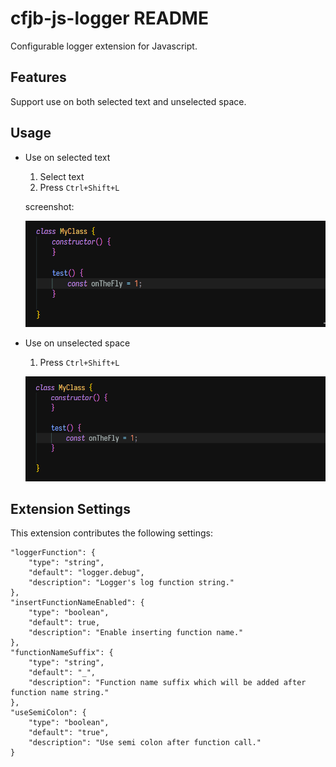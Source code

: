 # cfjb-js-logger README

Configurable logger extension for Javascript.

## Features

Support use on both selected text and unselected space.

## Usage

* Use on selected text

    1. Select text
    2. Press `Ctrl+Shift+L`

    screenshot:

    ![sample_selected_text](./images/sample_selected_text.gif)

* Use on unselected space

    1. Press `Ctrl+Shift+L`

    ![sample_unselect_text](./images/sample_unselect_text.gif)

## Extension Settings

This extension contributes the following settings:

    "loggerFunction": {
        "type": "string",
        "default": "logger.debug",
        "description": "Logger's log function string."
    },
    "insertFunctionNameEnabled": {
        "type": "boolean",
        "default": true,
        "description": "Enable inserting function name."
    },
    "functionNameSuffix": {
        "type": "string",
        "default": "_",
        "description": "Function name suffix which will be added after function name string."
    },
    "useSemiColon": {
        "type": "boolean",
        "default": "true",
        "description": "Use semi colon after function call."
    }
